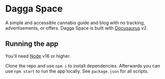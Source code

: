 # Dagga Space
A simple and accessible cannabis guide and blog with no tracking, advertisements, or offers. Dagga Space is built with [Docusaurus](https://docusaurus.io/) v2.

## Running the app
You'll need [Node](https://nodejs.org/en/) v16 or higher.

Clone the repo and use `npm i` to install dependencies. Afterwards you can use `npm start` to run the app locally. See `package.json` for all scripts.
